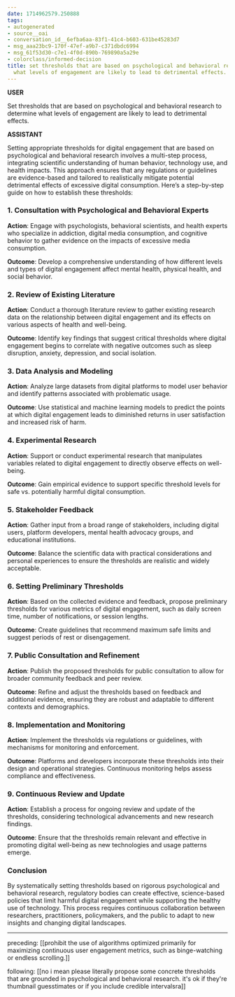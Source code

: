 ```yaml
---
date: 1714962579.250888
tags:
- autogenerated
- source__oai
- conversation_id__6efba6aa-83f1-41c4-b603-631be45283d7
- msg_aaa23bc9-170f-47ef-a9b7-c371dbdc6994
- msg_61f53d30-c7e1-4f0d-890b-769890a5a29e
- colorclass/informed-decision
title: set thresholds that are based on psychological and behavioral research to determine
  what levels of engagement are likely to lead to detrimental effects.
---
```


**USER**

Set thresholds that are based on psychological and behavioral research to determine what levels of engagement are likely to lead to detrimental effects.


**ASSISTANT**

Setting appropriate thresholds for digital engagement that are based on psychological and behavioral research involves a multi-step process, integrating scientific understanding of human behavior, technology use, and health impacts. This approach ensures that any regulations or guidelines are evidence-based and tailored to realistically mitigate potential detrimental effects of excessive digital consumption. Here’s a step-by-step guide on how to establish these thresholds:

### 1. **Consultation with Psychological and Behavioral Experts**

**Action**: Engage with psychologists, behavioral scientists, and health experts who specialize in addiction, digital media consumption, and cognitive behavior to gather evidence on the impacts of excessive media consumption.

**Outcome**: Develop a comprehensive understanding of how different levels and types of digital engagement affect mental health, physical health, and social behavior.

### 2. **Review of Existing Literature**

**Action**: Conduct a thorough literature review to gather existing research data on the relationship between digital engagement and its effects on various aspects of health and well-being.

**Outcome**: Identify key findings that suggest critical thresholds where digital engagement begins to correlate with negative outcomes such as sleep disruption, anxiety, depression, and social isolation.

### 3. **Data Analysis and Modeling**

**Action**: Analyze large datasets from digital platforms to model user behavior and identify patterns associated with problematic usage.

**Outcome**: Use statistical and machine learning models to predict the points at which digital engagement leads to diminished returns in user satisfaction and increased risk of harm.

### 4. **Experimental Research**

**Action**: Support or conduct experimental research that manipulates variables related to digital engagement to directly observe effects on well-being.

**Outcome**: Gain empirical evidence to support specific threshold levels for safe vs. potentially harmful digital consumption.

### 5. **Stakeholder Feedback**

**Action**: Gather input from a broad range of stakeholders, including digital users, platform developers, mental health advocacy groups, and educational institutions.

**Outcome**: Balance the scientific data with practical considerations and personal experiences to ensure the thresholds are realistic and widely acceptable.

### 6. **Setting Preliminary Thresholds**

**Action**: Based on the collected evidence and feedback, propose preliminary thresholds for various metrics of digital engagement, such as daily screen time, number of notifications, or session lengths.

**Outcome**: Create guidelines that recommend maximum safe limits and suggest periods of rest or disengagement.

### 7. **Public Consultation and Refinement**

**Action**: Publish the proposed thresholds for public consultation to allow for broader community feedback and peer review.

**Outcome**: Refine and adjust the thresholds based on feedback and additional evidence, ensuring they are robust and adaptable to different contexts and demographics.

### 8. **Implementation and Monitoring**

**Action**: Implement the thresholds via regulations or guidelines, with mechanisms for monitoring and enforcement.

**Outcome**: Platforms and developers incorporate these thresholds into their design and operational strategies. Continuous monitoring helps assess compliance and effectiveness.

### 9. **Continuous Review and Update**

**Action**: Establish a process for ongoing review and update of the thresholds, considering technological advancements and new research findings.

**Outcome**: Ensure that the thresholds remain relevant and effective in promoting digital well-being as new technologies and usage patterns emerge.

### Conclusion

By systematically setting thresholds based on rigorous psychological and behavioral research, regulatory bodies can create effective, science-based policies that limit harmful digital engagement while supporting the healthy use of technology. This process requires continuous collaboration between researchers, practitioners, policymakers, and the public to adapt to new insights and changing digital landscapes.


---

preceding: [[prohibit the use of algorithms optimized primarily for maximizing continuous user engagement metrics, such as binge-watching or endless scrolling.]]  


following: [[no i mean please literally propose some concrete thresholds that are grounded in psychological and behavioral research. it's ok if they're thumbnail guesstimates or if you include credible intervalsra]]